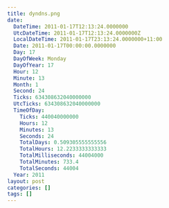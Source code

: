 ```yaml
---
title: dyndns.png
date:
  DateTime: 2011-01-17T12:13:24.0000000
  UtcDateTime: 2011-01-17T12:13:24.0000000Z
  LocalDateTime: 2011-01-17T23:13:24.0000000+11:00
  Date: 2011-01-17T00:00:00.0000000
  Day: 17
  DayOfWeek: Monday
  DayOfYear: 17
  Hour: 12
  Minute: 13
  Month: 1
  Second: 24
  Ticks: 634308632040000000
  UtcTicks: 634308632040000000
  TimeOfDay:
    Ticks: 440040000000
    Hours: 12
    Minutes: 13
    Seconds: 24
    TotalDays: 0.509305555555556
    TotalHours: 12.2233333333333
    TotalMilliseconds: 44004000
    TotalMinutes: 733.4
    TotalSeconds: 44004
  Year: 2011
layout: post
categories: []
tags: []
---
```


